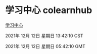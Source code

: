 # 学习中心 colearnhub
[学习中心](http://59.174.25.102:56308/colearnhub/)

2021年 12月 12日 星期日 13:42:10 CST

2021年 12月 12日 星期日 05:42:10 GMT
